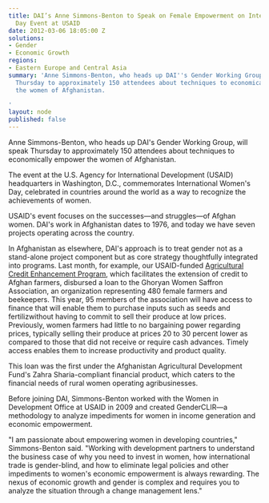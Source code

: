 ```yaml
---
title: DAI’s Anne Simmons-Benton to Speak on Female Empowerment on International Women’s
  Day Event at USAID
date: 2012-03-06 18:05:00 Z
solutions:
- Gender
- Economic Growth
regions:
- Eastern Europe and Central Asia
summary: 'Anne Simmons-Benton, who heads up DAI''s Gender Working Group, will speak
  Thursday to approximately 150 attendees about techniques to economically empower
  the women of Afghanistan.

'
layout: node
published: false
---
```


Anne Simmons-Benton, who heads up DAI's Gender Working Group, will speak Thursday to approximately 150 attendees about techniques to economically empower the women of Afghanistan.

The event at the U.S. Agency for International Development (USAID) headquarters in Washington, D.C., commemorates International Women's Day, celebrated in countries around the world as a way to recognize the achievements of women.

USAID's event focuses on the successes—and struggles—of Afghan women. DAI's work in Afghanistan dates to 1976, and today we have seven projects operating across the country.

In Afghanistan as elsewhere, DAI's approach is to treat gender not as a stand-alone project component but as core strategy thoughtfully integrated into programs. Last month, for example, our USAID-funded [Agricultural Credit Enhancement Program](/our-work/projects/afghanistan-agricultural-credit-enhancement-program-i-ii-ace), which facilitates the extension of credit to Afghan farmers, disbursed a loan to the Ghoryan Women Saffron Association, an organization representing 480 female farmers and beekeepers. This year, 95 members of the association will have access to finance that will enable them to purchase inputs such as seeds and fertilizwithout having to commit to sell their produce at low prices. Previously, women farmers had little to no bargaining power regarding prices, typically selling their produce at prices 20 to 30 percent lower as compared to those that did not receive or require cash advances. Timely access enables them to increase productivity and product quality.

This loan was the first under the Afghanistan Agricultural Development Fund's Zahra Sharia-compliant financial product, which caters to the financial needs of rural women operating agribusinesses.

Before joining DAI, Simmons-Benton worked with the Women in Development Office at USAID in 2009 and created GenderCLIR—a methodology to analyze impediments for women in income generation and economic empowerment.

"I am passionate about empowering women in developing countries," Simmons-Benton said. "Working with development partners to understand the business case of why you need to invest in women, how international trade is gender-blind, and how to eliminate legal policies and other impediments to women's economic empowerment is always rewarding. The nexus of economic growth and gender is complex and requires you to analyze the situation through a change management lens."